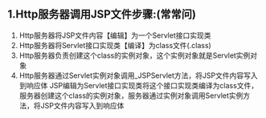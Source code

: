 ## 1.Http服务器调用JSP文件步骤:(常常问)
1. Http服务器将JSP文件内容【编辑】为一个Servlet接口实现类
2. Http服务器将Servlet接口实现类【编译】为class文件(.class)
3. Http服务器负责创建这个class的实例对象，这个实例对象就是Servlet实例对象
4. Http服务器通过Servlet实例对象调用_JSPServlet方法，将JSP文件内容写入到响应体
JSP编辑为Servlet接口实现类将这个接口实现类编译为class文件，服务器创建这个class的实例对象，服务器通过实例对象调用Servlet实例方法，将JSP文件内容写入到响应体